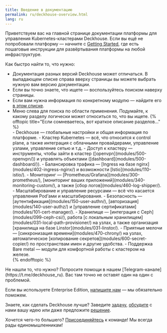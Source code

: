 ```yaml
---
title: Введение в документацию
permalink: ru/deckhouse-overview.html
lang: ru
---
```


Приветствуем вас на главной странице документации платформы для управления Kubernetes-кластерами Deckhouse. Если вы ещё не попробовали платформу — начните с [Getting Started](../../gs/), где есть пошаговые инструкции для развёртывания платформы на любой инфраструктуре.

Как быстро найти то, что нужно:
<ul>
<li>Документация разных версий Deckhouse может отличаться. В выпадающем списке справа вверху страницы вы можете выбрать нужную вам версию документации.</li>
<li>Если вы точно знаете, что ищете — воспользуйтесь поиском наверху страницы.</li>
<li>Если вам нужна информация по конкретному модулю — найдите его <a href="revision-comparison.html">в этом списке</a>.</li>
<li>Меню слева для поиска по области применения. Подумайте, к какому разделу логически может относиться то, что вы ищете.
  {% offtopic title="Если сомневаетесь, вот краткое описание разделов..." %}
  <div markdown="1">
  - Deckhouse — глобальные настройки и общая информация по платформе.
  - Кластер Kubernetes — всё, что относится к control plane, а также интеграция с облачными провайдерами, управление узлами, управление сетью и т.д.
  - Доступ к кластеру — инструменты, чтобы зайти в кластер ([openvpn](modules/500-openvpn/)) и управлять объектами ([dashboard](modules/500-dashboard/)).
  - Балансировка трафика — [Ingress на базе nginx](modules/402-ingress-nginx/) и возможности [Istio](modules/110-istio/).
  - Мониторинг — [Prometheus/Grafana](modules/300-prometheus/), [мониторинг ваших приложений](modules/340-monitoring-custom/), а также [сбор логов](modules/460-log-shipper/).
  - Масштабирование и управление ресурсами — всё что касается управления Pod’ами и масштабирования.
  - Безопасность — [аутентификация](modules/150-user-authn/), [авторизация](modules/140-user-authz/) и [управление сертификатами](modules/101-cert-manager/).
  - Хранилище — [интеграция с Ceph](modules/099-ceph-csi/), работа [с локальным хранилищем](modules/031-local-path-provisioner/) на узлах, а также организация [хранилища на базе Linstor](modules/031-linstor/).
  - Приятные мелочи — [синхронизация времени](modules/470-chrony/) на узлах, автоматическое [копирование секретов](modules/600-secret-copier/) по пространствам имен и другие удобства.
  - Поддержка Bare metal — модули для комфортной работы c кластером на железе.
  </div>
  {% endofftopic %}
</li>
</ul>
Не нашли то, что нужно? Попросите помощи в нашем [Telegram-канале](https://t.me/deckhouse_ru). Вас там точно не оставят один на один с проблемой.

Если вы используете Enterprise Edition, [напишите нам](mailto:support@deckhouse.io) — мы обязательно поможем.

Знаете, как сделать Deckhouse лучше? Заведите [задачу](https://github.com/deckhouse/deckhouse/issues/), [обсудите](https://github.com/deckhouse/deckhouse/discussions) с нами вашу идею или даже предложите [решение](https://github.com/deckhouse/deckhouse/blob/main/CONTRIBUTING.md).

Хочется чего-то большего? [Присоединяйтесь](https://job.flant.ru/) к команде! Мы всегда рады единомышленникам!
